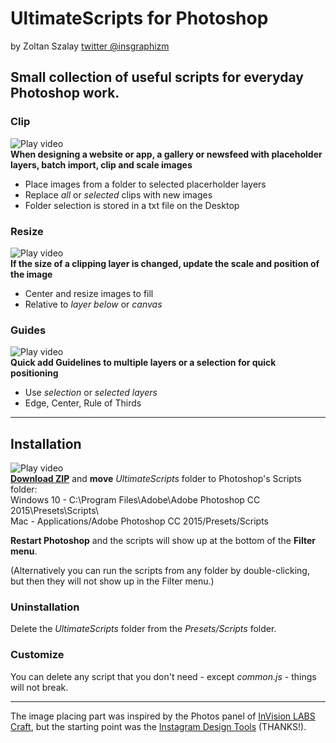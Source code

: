 # UltimateScripts for Photoshop
by Zoltan Szalay [twitter @insgraphizm](https://twitter.com/insgraphizm)

## Small collection of useful scripts for everyday Photoshop work.

### Clip
![Play video](https://raw.githubusercontent.com/ins/UltimateScripts-Ps/gh-pages/i/clip.png)  
**When designing a website or app, a gallery or newsfeed with placeholder layers, batch import, clip and scale images**
- Place images from a folder to selected placerholder layers
- Replace *all* or *selected* clips with new images
- Folder selection is stored in a txt file on the Desktop

### Resize
![Play video](https://raw.githubusercontent.com/ins/UltimateScripts-Ps/gh-pages/i/resize.png)  
**If the size of a clipping layer is changed, update the scale and position of the image**
- Center and resize images to fill
- Relative to *layer below* or *canvas*

### Guides
![Play video](https://raw.githubusercontent.com/ins/UltimateScripts-Ps/gh-pages/i/guides.png)  
**Quick add Guidelines to multiple layers or a selection for quick positioning**
- Use *selection* or *selected layers*
- Edge, Center, Rule of Thirds

---

## Installation
![Play video](https://raw.githubusercontent.com/ins/UltimateScripts-Ps/gh-pages/i/install.png)  
**[Download ZIP](https://github.com/ins/UltimateScripts-Ps/archive/master.zip)** and **move** *UltimateScripts* folder to Photoshop's Scripts folder:  
Windows 10 - C:\Program Files\Adobe\Adobe Photoshop CC 2015\Presets\Scripts\  
Mac - Applications/Adobe Photoshop CC 2015/Presets/Scripts

**Restart Photoshop** and the scripts will show up at the bottom of the **Filter menu**.

(Alternatively you can run the scripts from any folder by double-clicking, but then they will not show up in the Filter menu.)

### Uninstallation
Delete the *UltimateScripts* folder from the *Presets/Scripts* folder.

### Customize
You can delete any script that you don't need - except *common.js* - things will not break.

---

The image placing part was inspired by the Photos panel of [InVision LABS Craft](https://www.invisionapp.com/craft), but the starting point was the [Instagram Design Tools](https://github.com/iansilber/ig-design-tools) (THANKS!).
